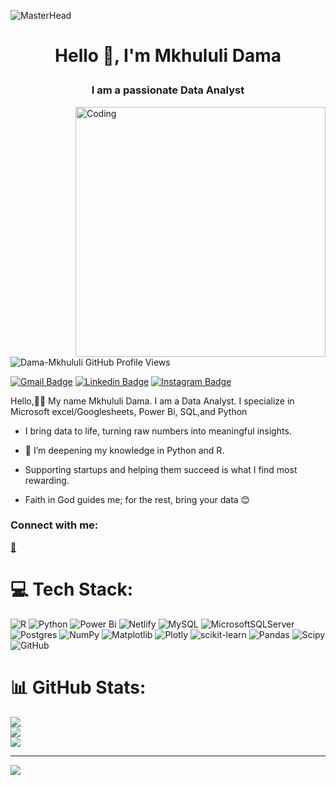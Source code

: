 ![MasterHead](https://thumbs.gfycat.com/BetterHandmadeGull-size_restricted.gif)
<h1 align="center">
  
  Hello 👋, I'm Mkhululi Dama​</h1>
<h3 align="center">I am a passionate Data Analyst  </h3>
<img align="right" alt="Coding" width="400" src="https://evyom.com/wp-content/uploads/2020/05/analytics-app.gif">


<p align="left">
  <img
    src="https://komarev.com/ghpvc/?username=Dama-Mkhululi&label=Profile%20views&color=0e75b6&style=flat"
    alt="Dama-Mkhululi GitHub Profile Views" />
</p>

[![Gmail Badge](https://img.shields.io/badge/-damamkhululi@gmail.com-c14438?style=flat-square&logo=Gmail&logoColor=white&link=mailto:damamkhululi@gmail.com)](mailto:damamkhululi@gmail.com)
[![Linkedin Badge](https://img.shields.io/badge/-LinkedIn-0e76a8?style=flat-square&logo=Linkedin&logoColor=white)](https://www.linkedin.com/in/damamkhululi/)
[![Instagram Badge](https://img.shields.io/badge/-Instagram-E4405F?style=flat-square&logo=Instagram&logoColor=white)](https://www.instagram.com/mkhululidama/)

Hello,👨‍🍳 My name Mkhululi Dama. I am a Data Analyst. I specialize in Microsoft excel/Googlesheets, Power Bi, SQL,and Python

- I bring data to life, turning raw numbers into meaningful insights.
  
- 🤝 I’m deepening my knowledge in Python and R.
- Supporting startups and helping them succeed is what I find most rewarding.

- Faith in God guides me; for the rest, bring your data 😊

<h3 align="left">Connect with me:</h3>
<p align="left">
<a href="mailto:damamkhululi@gmail.com" target="_blank" rel="noreferrer"> 📧 </a>


</p>

# 💻 Tech Stack:
![R](https://img.shields.io/badge/r-%23276DC3.svg?style=for-the-badge&logo=r&logoColor=white) ![Python](https://img.shields.io/badge/python-3670A0?style=for-the-badge&logo=python&logoColor=ffdd54) ![Power Bi](https://img.shields.io/badge/power_bi-F2C811?style=for-the-badge&logo=powerbi&logoColor=black) ![Netlify](https://img.shields.io/badge/netlify-%23000000.svg?style=for-the-badge&logo=netlify&logoColor=#00C7B7) ![MySQL](https://img.shields.io/badge/mysql-4479A1.svg?style=for-the-badge&logo=mysql&logoColor=white) ![MicrosoftSQLServer](https://img.shields.io/badge/Microsoft%20SQL%20Server-CC2927?style=for-the-badge&logo=microsoft%20sql%20server&logoColor=white) ![Postgres](https://img.shields.io/badge/postgres-%23316192.svg?style=for-the-badge&logo=postgresql&logoColor=white) ![NumPy](https://img.shields.io/badge/numpy-%23013243.svg?style=for-the-badge&logo=numpy&logoColor=white) ![Matplotlib](https://img.shields.io/badge/Matplotlib-%23ffffff.svg?style=for-the-badge&logo=Matplotlib&logoColor=black) ![Plotly](https://img.shields.io/badge/Plotly-%233F4F75.svg?style=for-the-badge&logo=plotly&logoColor=white) ![scikit-learn](https://img.shields.io/badge/scikit--learn-%23F7931E.svg?style=for-the-badge&logo=scikit-learn&logoColor=white) ![Pandas](https://img.shields.io/badge/pandas-%23150458.svg?style=for-the-badge&logo=pandas&logoColor=white) ![Scipy](https://img.shields.io/badge/SciPy-%230C55A5.svg?style=for-the-badge&logo=scipy&logoColor=%white) ![GitHub](https://img.shields.io/badge/github-%23121011.svg?style=for-the-badge&logo=github&logoColor=white)
# 📊 GitHub Stats:
![](https://github-readme-stats.vercel.app/api?username=LinoJnR&theme=dark&hide_border=false&include_all_commits=false&count_private=false)<br/>
![](https://nirzak-streak-stats.vercel.app/?user=LinoJnR&theme=dark&hide_border=false)<br/>
![](https://github-readme-stats.vercel.app/api/top-langs/?username=LinoJnR&theme=dark&hide_border=false&include_all_commits=false&count_private=false&layout=compact)

---
[![](https://visitcount.itsvg.in/api?id=LinoJnR&icon=0&color=0)](https://visitcount.itsvg.in)

<!-- Proudly created with GPRM ( https://gprm.itsvg.in ) -->
